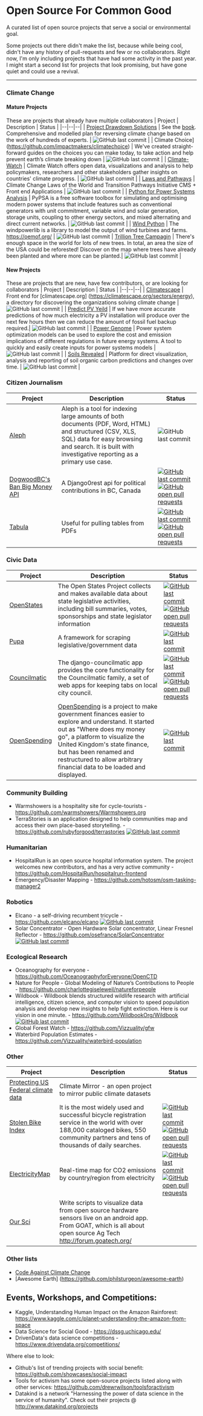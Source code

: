 # Open Source For Common Good
A curated list of open source projects that serve a social or environmental goal.

Some projects out there didn't make the list, because while being cool, didn't have any history of pull-requests and few or no collaborators.  Right now, I'm only including projects that have had some activity in the past year.  I might start a second list for projects that look promising, but have gone quiet and could use a revival. 

---

### Climate Change

#### Mature Projects
These are projects that already have multiple collaborators
| Project | Description | Status |
|--|--|--|
| [Project Drawdown Solutions](https://github.com/ProjectDrawdown/solutions) | See the [book](https://www.amazon.ca/Drawdown-Comprehensive-Proposed-Reverse-Warming/dp/0143130447).  Comprehensive and modelled plan for reversing climate change based on the work of hundreds of experts. |  ![GitHub last commit](https://img.shields.io/github/last-commit/ProjectDrawdown/solutions.svg) |
| Climate Choice](https://github.com/impactmakers/climatechoice) | We've created straight-forward guides on the choices you can make today, to take action and help prevent earth’s climate breaking down | ![GitHub last commit](https://img.shields.io/github/last-commit/impactmakers/climatechoice.svg) |
| [Climate-Watch](https://github.com/Vizzuality/climate-watch) | Climate Watch offers open data, visualizations and analysis to help policymakers, researchers and other stakeholders gather insights on countries' climate progress. |  ![GitHub last commit](https://img.shields.io/github/last-commit/Vizzuality/climate-watch.svg) |
| [Laws and Pathways](https://github.com/Vizzuality/laws_and_pathways) | Climate Change Laws of the World and Transition Pathways Initiative CMS + Front end Applications | ![GitHub last commit](https://img.shields.io/github/last-commit/Vizzuality/laws_and_pathways.svg) |
| [Python for Power Systems Analysis](https://github.com/PyPSA/PyPSA) | PyPSA is a free software toolbox for simulating and optimising modern power systems that include features such as conventional generators with unit commitment, variable wind and solar generation, storage units, coupling to other energy sectors, and mixed alternating and direct current networks. | ![GitHub last commit](https://img.shields.io/github/last-commit/PyPSA/PyPSA.svg) |
| [Wind Python](https://github.com/wind-python/windpowerlib) |  The windpowerlib is a library to model the output of wind turbines and farms. https://oemof.org/ | ![GitHub last commit](https://img.shields.io/github/last-commit/wind-python/windpowerlib.svg) 
| [Trillion Tree Campagin](https://github.com/Plant-for-the-Planet-org/treecounter-app) | There's enough space in the world for lots of new trees. In total, an area the size of the USA could be reforested! Discover on the map where trees have already been planted and where more can be planted.| ![GitHub last commit](https://img.shields.io/github/last-commit/Plant-for-the-Planet-org/treecounter-app.svg) |

#### New Projects
These are projects that are new, have few contributors, or are looking for collaborators
| Project | Description | Status |
|--|--|--|
| [Climatescape](https://github.com/climatescape/climatescape.org) | Front end for [climatescape.org] (https://climatescape.org/sectors/energy), a directory for discovering the organizations solving climate change | ![GitHub last commit](https://img.shields.io/github/last-commit/climatescape/climatescape.svg) |
| [Predict PV Yeild](https://github.com/openclimatefix/predict_pv_yield) | If we have more accurate predictions of how much electricity a PV installation will produce over the next few hours then we can reduce the amount of fossil fuel backup required.| ![GitHub last commit](https://img.shields.io/github/last-commit/openclimatefix/predict_pv_yield.svg) |
| [Power Genome](https://github.com/gschivley/PowerGenome) | Power system optimization models can be used to explore the cost and emission implications of different regulations in future energy systems.  A tool to quickly and easily create inputs for power systems models | ![GitHub last commit](https://img.shields.io/github/last-commit/gschivley/PowerGenome.svg) |
| [Soils Revealed](https://github.com/Vizzuality/soils-revealed) | Platform for direct visualization, analysis and reporting of soil organic carbon predictions and changes over time. | ![GitHub last commit](https://img.shields.io/github/last-commit/Vizzuality/soils-revealed.svg) |

### Citizen Journalism
| Project | Description | Status |
|--|--|--| 
| [Aleph](https://github.com/alephdata/aleph) | Aleph is a tool for indexing large amounts of both documents (PDF, Word, HTML) and structured (CSV, XLS, SQL) data for easy browsing and search. It is built with investigative reporting as a primary use case. |![GitHub last commit](https://img.shields.io/github/last-commit/alephdata/aleph.svg)| |
| [DogwoodBC's Ban Big Money API](https://github.com/DogwoodBC/bigmoney/) | A Django0rest api for political contributions in BC, Canada | [![GitHub last commit](https://img.shields.io/github/last-commit/DogwoodBC/bigmoney.svg)](https://github.com/DogwoodBC/bigmoney/) [![GitHub open pull requests](https://img.shields.io/github/issues-pr-closed/DogwoodBC/bigmoney.svg)](https://github.com/DogwoodBC/bigmoney/pulls) | 
| [Tabula](https://github.com/tabulapdf/tabula) | Useful for pulling tables from PDFs | [![GitHub last commit](https://img.shields.io/github/issues-pr/tabulapdf/tabula.svg)](https://github.com/tabulapdf/tabula) [![GitHub open pull requests](https://img.shields.io/github/issues-pr/tabulapdf/tabula.svg)](https://github.com/tabulapdf/tabula/pulls)  | |

### Civic Data
| Project | Description | Status |
|--|--|--|
| [OpenStates](https://github.com/openstates/openstates) | The Open States Project collects and makes available data about state legislative activities, including bill summaries, votes, sponsorships and state legislator information | [![GitHub last commit](https://img.shields.io/github/last-commit/openstates/openstates.svg)](https://github.com/openstates/openstates) [![GitHub open pull requests](https://img.shields.io/github/issues-pr/openstates/openstates.svg)](https://github.com/openstates/openstates/pulls) |
| [Pupa](https://github.com/opencivicdata/pupa) | A framework for scraping legislative/government data | [![GitHub last commit](https://img.shields.io/github/last-commit/opencivicdata/pupa.svg)](https://github.com/opencivicdata/pupa) |
| [Councilmatic](https://github.com/datamade/django-councilmatic) |  The django-councilmatic app provides the core functionality for the Councilmatic family, a set of web apps for keeping tabs on local city council.  | [![GitHub last commit](https://img.shields.io/github/last-commit/datamade/django-councilmatic.svg)](https://github.com/datamade/django-councilmatic) [![GitHub open pull requests](https://img.shields.io/github/issues-pr/datamade/django-councilmatic.svg)](https://github.com/datamade/django-councilmatic/pulls) |
| [OpenSpending](https://github.com/openspending/openspending) | [OpenSpending](https://openspending.org/) is a project to make government finances easier to explore and understand. It started out as "Where does my money go", a platform to visualize the United Kingdom's state finance, but has been renamed and restructured to allow arbitrary financial data to be loaded and displayed. | [![GitHub last commit](https://img.shields.io/github/last-commit/opencivicdata/pupa.svg)](https://github.com/openspending/openspending) |

### Community Building
- Warmshowers is a hospitality site for cycle-tourists - https://github.com/warmshowers/Warmshowers.org
- TerraStories is an application designed to help communities map and access their own place-based storytelling. - https://github.com/rubyforgood/terrastories [![GitHub last commit](https://img.shields.io/github/last-commit/opencivicdata/pupa.svg)](https://github.com/rubyforgood/terrastories)

### Humanitarian
- HospitalRun is an open source hospital information system.  The project welcomes new contributors, and has a very active community - https://github.com/HospitalRun/hospitalrun-frontend
- Emergency/Disaster Mapping - https://github.com/hotosm/osm-tasking-manager2

### Robotics
- Elcano - a self-driving recumbent tricycle - https://github.com/elcano/elcano [![GitHub last commit](https://img.shields.io/github/last-commit/elcano/elcano.svg)](https://github.com/elcano/elcano)
- Solar Concentrator - Open Hardware Solar concentrator, Linear Fresnel Reflector -  https://github.com/osefrance/SolarConcentrator [![GitHub last commit](https://img.shields.io/github/last-commit/elcano/elcano.svg)](https://github.com/osefrance/SolarConcentrator)

### Ecological Research
- Oceanography for everyone - https://github.com/OceanographyforEveryone/OpenCTD
- Nature for People - Global Modeling of Nature’s Contributions to People - https://github.com/charlottegiseleweil/natureforpeople
- Wildbook -  Wildbook blends structured wildlife research with artificial intelligence, citizen science, and computer vision to speed population analysis and develop new insights to help fight extinction. Here is our vision in one minute.  - https://github.com/WildbookOrg/Wildbook [![GitHub last commit](https://img.shields.io/github/last-commit/elcano/elcano.svg)](https://github.com/WildbookOrg/Wildbook)
- Global Forest Watch - https://github.com/Vizzuality/gfw
- Waterbird Population Estimates - https://github.com/Vizzuality/waterbird-population


### Other
| Project | Description | Status |
|--|--|--|
| [Protecting US Federal climate data](https://github.com/climate-mirror/) | Climate Mirror - an open project to mirror public climate datasets | |
| [Stolen Bike Index](https://github.com/bikeindex/bike_index) | It is the most widely used and successful bicycle registration service in the world with over 188,000 cataloged bikes, 550 community partners and tens of thousands of daily searches.  | [![GitHub last commit](https://img.shields.io/github/last-commit/bikeindex/bike_index.svg)](https://github.com/bikeindex/bike_index) [![GitHub open pull requests](https://img.shields.io/github/issues-pr/bikeindex/bike_index.svg)](https://github.com/bikeindex/bike_index) |
| [ElectricityMap](https://github.com/tmrowco/electricitymap-contrib) | Real-time map for CO2 emissions by country/region from electricity |  [![GitHub last commit](https://img.shields.io/github/last-commit/tmrowco/electricitymap-contrib.svg)](https://github.com/tmrowco/electricitymap-contrib) [![GitHub open pull requests](https://img.shields.io/github/issues-pr/tmrowco/electricitymap-contrib.svg)](https://github.com/tmrowco/electricitymap-contrib) |
| [Our Sci](https://gitlab.com/our-sci)| Write scripts to visualize data from open source hardware sensors live on an android app.  From GOAT, which is all about open source Ag Tech http://forum.goatech.org/ | |

### Other lists
- [Code Against Climate Change](https://github.com/climateaction-tech/code-against-climate-change)
- [Awesome Earth] (https://github.com/philsturgeon/awesome-earth)

## Events, Workshops, and Competitions:
- Kaggle, Understanding Human Impact on the Amazon Rainforest: https://www.kaggle.com/c/planet-understanding-the-amazon-from-space 
- Data Science for Social Good - https://dssg.uchicago.edu/
- DrivenData's data science competitions - https://www.drivendata.org/competitions/

Where else to look:
- Github's list of trending projects with social benefit: https://github.com/showcases/social-impact
- Tools for activism has some open-source projects listed along with other services: https://github.com/drewrwilson/toolsforactivism
- Datakind is a network "Harnessing the power of data science in the service of humanity".  Check out their projects @ http://www.datakind.org/projects
